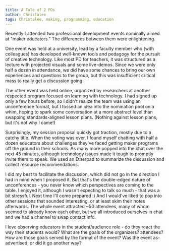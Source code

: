 ```yaml
---
title: A Tale of 2 PDs
author: Christalee
tags: Christalee, making, programming, education
---
```


Recently I attended two professional development events nominally aimed at "maker educators." The differences between them were enlightening.

One event was held at a university, lead by a faculty member who (with colleagues) has developed well-known tools and pedagogy for the pursuit of creative technology. Like most PD for teachers, it was structured as a lecture with projected visuals and some live-demos. Since we were only half a dozen in attendance, we did have some chances to bring our own experiences and questions to the group, but this was insufficient critical mass to really get a discussion going.

The other event was held online, organized by researchers at another respected program focused on learning with technology. I had signed up only a few hours before, so I didn't realize the team was using an unconference format, but I tossed an idea into the nomination pool on a whim, hoping to spark some conversation at a more abstract level than swapping standards-aligned lesson plans. (Nothing against lesson plans, but it's not why I came!)

Surprisingly, my session proposal quickly got traction, mostly due to a catchy title. When the voting was over, I found myself chatting with half a dozen educators about challenges they've faced getting maker programs off the ground in their schools. As many more popped into the chat over the next 45 minutes, although technology issues made it tough to promptly invite them to speak. We used an Etherpad to summarize the discussion and collect resource recommendations.

I did my best to facilitate the discussion, which did not go in the direction I had in mind when I proposed it. But that's the double-edged nature of unconferences - you never know which perspectives are coming to the table. I enjoyed it, although I wasn't expecting to talk so much - that was a bit stressful. Next time I'll come prepared :) And I would've liked to pop into other sessions that sounded interesting, or at least skim their notes afterwards. The whole event attracted ~50 attendees, many of whom seemed to already know each other, but we all introduced ourselves in chat and we had a channel to swap contact info.

I love observing educators in the student/audience role - do they react the way their students would? What are the goals of the organizers? attendees? How are those goals served by the format of the event? Was the event as-advertised, or did it go another way?